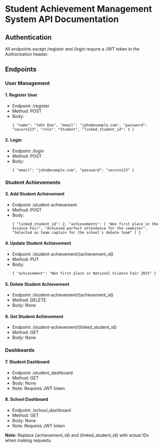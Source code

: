 <h1>Student Achievement Management System API Documentation</h1> <h2>Authentication</h2> <p>All endpoints except /register and /login require a JWT token in the Authorization header.</p> <h2>Endpoints</h2> <h3>User Management</h3> <h4>1. Register User</h4> <ul> <li>Endpoint: /register</li> <li>Method: POST</li> <li>Body: <pre><code>{ "name": "John Doe", "email": "john@example.com", "password": "secure123", "role": "Student", "linked_student_id": 1 }</code></pre> </li> </ul> <h4>2. Login</h4> <ul> <li>Endpoint: /login</li> <li>Method: POST</li> <li>Body: <pre><code>{ "email": "john@example.com", "password": "secure123" }</code></pre> </li> </ul> <h3>Student Achievements</h3> <h4>3. Add Student Achievement</h4> <ul> <li>Endpoint: /student-achievement</li> <li>Method: POST</li> <li>Body: <pre><code>{ "linked_student_id": 2, "achievements": [ "Won first place in the Science Fair", "Achieved perfect attendance for the semester", "Selected as team captain for the school's debate team" ] }</code></pre> </li> </ul> <h4>4. Update Student Achievement</h4> <ul> <li>Endpoint: /student-achievement/{achievement_id}</li> <li>Method: PUT</li> <li>Body: <pre><code>{ "achievement": "Won first place in National Science Fair 2025" }</code></pre> </li> </ul> <h4>5. Delete Student Achievement</h4> <ul> <li>Endpoint: /student-achievement/{achievement_id}</li> <li>Method: DELETE</li> <li>Body: None</li> </ul> <h4>6. Get Student Achievement</h4> <ul> <li>Endpoint: /student-achievement/{linked_student_id}</li> <li>Method: GET</li> <li>Body: None</li> </ul> <h3>Dashboards</h3> <h4>7. Student Dashboard</h4> <ul> <li>Endpoint: /student_dashboard</li> <li>Method: GET</li> <li>Body: None</li> <li>Note: Requires JWT token</li> </ul> <h4>8. School Dashboard</h4> <ul> <li>Endpoint: /school_dashboard</li> <li>Method: GET</li> <li>Body: None</li> <li>Note: Requires JWT token</li> </ul> <p><strong>Note:</strong> Replace {achievement_id} and {linked_student_id} with actual IDs when making requests.</p>
